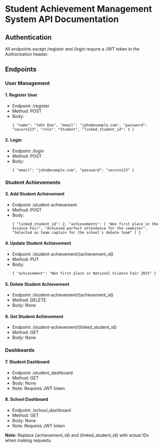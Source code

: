 <h1>Student Achievement Management System API Documentation</h1> <h2>Authentication</h2> <p>All endpoints except /register and /login require a JWT token in the Authorization header.</p> <h2>Endpoints</h2> <h3>User Management</h3> <h4>1. Register User</h4> <ul> <li>Endpoint: /register</li> <li>Method: POST</li> <li>Body: <pre><code>{ "name": "John Doe", "email": "john@example.com", "password": "secure123", "role": "Student", "linked_student_id": 1 }</code></pre> </li> </ul> <h4>2. Login</h4> <ul> <li>Endpoint: /login</li> <li>Method: POST</li> <li>Body: <pre><code>{ "email": "john@example.com", "password": "secure123" }</code></pre> </li> </ul> <h3>Student Achievements</h3> <h4>3. Add Student Achievement</h4> <ul> <li>Endpoint: /student-achievement</li> <li>Method: POST</li> <li>Body: <pre><code>{ "linked_student_id": 2, "achievements": [ "Won first place in the Science Fair", "Achieved perfect attendance for the semester", "Selected as team captain for the school's debate team" ] }</code></pre> </li> </ul> <h4>4. Update Student Achievement</h4> <ul> <li>Endpoint: /student-achievement/{achievement_id}</li> <li>Method: PUT</li> <li>Body: <pre><code>{ "achievement": "Won first place in National Science Fair 2025" }</code></pre> </li> </ul> <h4>5. Delete Student Achievement</h4> <ul> <li>Endpoint: /student-achievement/{achievement_id}</li> <li>Method: DELETE</li> <li>Body: None</li> </ul> <h4>6. Get Student Achievement</h4> <ul> <li>Endpoint: /student-achievement/{linked_student_id}</li> <li>Method: GET</li> <li>Body: None</li> </ul> <h3>Dashboards</h3> <h4>7. Student Dashboard</h4> <ul> <li>Endpoint: /student_dashboard</li> <li>Method: GET</li> <li>Body: None</li> <li>Note: Requires JWT token</li> </ul> <h4>8. School Dashboard</h4> <ul> <li>Endpoint: /school_dashboard</li> <li>Method: GET</li> <li>Body: None</li> <li>Note: Requires JWT token</li> </ul> <p><strong>Note:</strong> Replace {achievement_id} and {linked_student_id} with actual IDs when making requests.</p>
